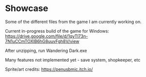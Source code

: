 # Showcase
Some of the different files from the game I am currently working on.

Current in-progress build of the game for Windows: 
https://drive.google.com/file/d/1qyTl73n-7N1uCCmTOXlB6hG8uuvFgh8V/view 

After unzipping, run Wandering Dark.exe

Many features not implemented yet - save system, shopkeeper, etc

Sprite/art credits: https://penusbmic.itch.io/ 
